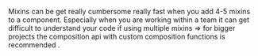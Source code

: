 Mixins can be get really cumbersome really fast when you add 4-5 mixins to a component.
Especially when you are working within a team it can get difficult to understand your code if using multiple mixins
=> for bigger projects the composition api with custom composition functions is recommended .